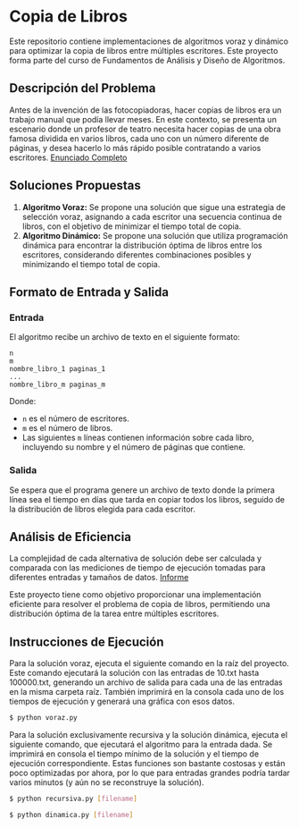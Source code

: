 # Copia de Libros

Este repositorio contiene implementaciones de algoritmos voraz y dinámico para optimizar la copia de libros entre múltiples escritores. Este proyecto forma parte del curso de Fundamentos de Análisis y Diseño de Algoritmos.

## Descripción del Problema

Antes de la invención de las fotocopiadoras, hacer copias de libros era un trabajo manual que podía llevar meses. En este contexto, se presenta un escenario donde un profesor de teatro necesita hacer copias de una obra famosa dividida en varios libros, cada uno con un número diferente de páginas, y desea hacerlo lo más rápido posible contratando a varios escritores.
[Enunciado Completo](Enunciado.pdf)

## Soluciones Propuestas

1. **Algoritmo Voraz:** Se propone una solución que sigue una estrategia de selección voraz, asignando a cada escritor una secuencia continua de libros, con el objetivo de minimizar el tiempo total de copia.
2. **Algoritmo Dinámico:** Se propone una solución que utiliza programación dinámica para encontrar la distribución óptima de libros entre los escritores, considerando diferentes combinaciones posibles y minimizando el tiempo total de copia.

## Formato de Entrada y Salida

### Entrada

El algoritmo recibe un archivo de texto en el siguiente formato:
```
n
m
nombre_libro_1 paginas_1
...
nombre_libro_m paginas_m
```
Donde:
- `n` es el número de escritores.
- `m` es el número de libros.
- Las siguientes `m` líneas contienen información sobre cada libro, incluyendo su nombre y el número de páginas que contiene.

### Salida

Se espera que el programa genere un archivo de texto donde la primera línea sea el tiempo en días que tarda en copiar todos los libros, seguido de la distribución de libros elegida para cada escritor.

## Análisis de Eficiencia

La complejidad de cada alternativa de solución debe ser calculada y comparada con las mediciones de tiempo de ejecución tomadas para diferentes entradas y tamaños de datos. [Informe](Proyecto_FADA_1741699.pdf)

Este proyecto tiene como objetivo proporcionar una implementación eficiente para resolver el problema de copia de libros, permitiendo una distribución óptima de la tarea entre múltiples escritores.


## Instrucciones de Ejecución

Para la solución voraz, ejecuta el siguiente comando en la raíz del proyecto. Este comando ejecutará la solución con las entradas de 10.txt hasta 100000.txt, generando un archivo de salida para cada una de las entradas en la misma carpeta raíz. También imprimirá en la consola cada uno de los tiempos de ejecución y generará una gráfica con esos datos.

```bash
$ python voraz.py
```

Para la solución exclusivamente recursiva y la solución dinámica, ejecuta el siguiente comando, que ejecutará el algoritmo para la entrada dada. Se imprimirá en consola el tiempo mínimo de la solución y el tiempo de ejecución correspondiente. Estas funciones son bastante costosas y están poco optimizadas por ahora, por lo que para entradas grandes podría tardar varios minutos (y aún no se reconstruye la solución).
```bash
$ python recursiva.py [filename]
```
```bash
$ python dinamica.py [filename]
```
